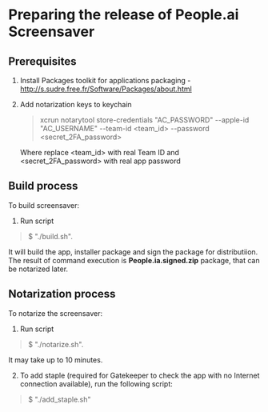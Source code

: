#  Preparing the release of People.ai Screensaver

## Prerequisites

1. Install Packages toolkit for applications packaging - http://s.sudre.free.fr/Software/Packages/about.html
2. Add notarization keys to keychain

    > xcrun notarytool store-credentials "AC_PASSWORD" --apple-id "AC_USERNAME" --team-id <team_id> --password <secret_2FA_password>

    Where replace <team_id> with real Team ID and <secret_2FA_password> with real app password

## Build process

To build screensaver:
1. Run script
  > $  "./build.sh".

  It will build the app, installer package and sign the package for distributiion. The result of command execution is **People.ia.signed.zip** package, that can be notarized later.

## Notarization process

To notarize the screensaver:

1. Run script

  > $ "./notarize.sh".

  It may take up to 10 minutes.

2. To add staple (required for Gatekeeper to check the app with no Internet connection available), run the following script:

  > $ "./add_staple.sh"
